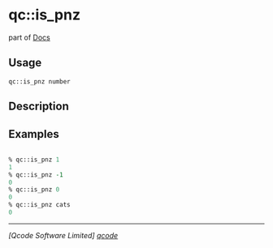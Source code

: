qc::is_pnz
==========

part of [Docs](.)

Usage
-----
`qc::is_pnz number`

Description
-----------


Examples
--------
```tcl

% qc::is_pnz 1
1
% qc::is_pnz -1
0
% qc::is_pnz 0
0
% qc::is_pnz cats
0
```

----------------------------------
*[Qcode Software Limited] [qcode]*

[qcode]: www.qcode.co.uk "Qcode Software"